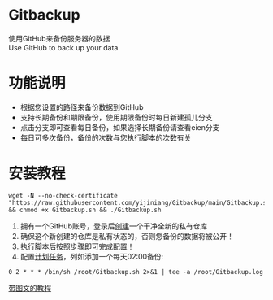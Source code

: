 # Gitbackup 
使用GitHub来备份服务器的数据  
Use GitHub to back up your data
# 功能说明

- 根据您设置的路径来备份数据到GitHub
- 支持长期备份和期限备份，使用期限备份时每日新建孤儿分支
- 点击分支即可查看每日备份，如果选择长期备份请查看eien分支
- 每日可多次备份，备份的次数与您执行脚本的次数有关

# 安装教程
```
wget -N --no-check-certificate "https://raw.githubusercontent.com/yijiniang/Gitbackup/main/Gitbackup.sh" && chmod +x Gitbackup.sh && ./Gitbackup.sh
```
1. 拥有一个GitHub账号，登录后<a href="https://github.com/new" target="_blank">创建</a>一个干净全新的私有仓库
2. 确保这个新创建的仓库是私有状态的，否则您备份的数据将被公开！
3. 执行脚本后按照步骤即可完成配置！
4. 配置<a href="https://www.runoob.com/w3cnote/linux-crontab-tasks.html" target="_blank">计划任务</a>，列如添加一个每天02:00备份:
```
0 2 * * * /bin/sh /root/Gitbackup.sh 2>&1 | tee -a /root/Gitbackup.log
```
<a href="https://www.kazami.cn/skill/369.html" target="_blank">带图文的教程</a>
